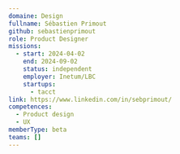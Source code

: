 ```yaml
---
domaine: Design
fullname: Sébastien Primout
github: sebastienprimout
role: Product Designer
missions:
  - start: 2024-04-02
    end: 2024-09-02
    status: independent
    employer: Inetum/LBC
    startups:
      - tacct
link: https://www.linkedin.com/in/sebprimout/
competences:
  - Product design
  - UX
memberType: beta
teams: []
---
```

